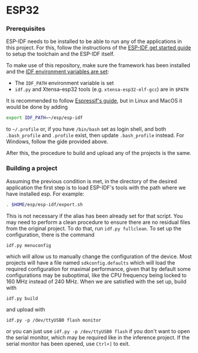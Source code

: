 # ESP32

### Prerequisites

ESP-IDF needs to be installed to be able to run any of the applications in this project. For this, follow the instructions of the
[ESP-IDF get started guide](https://docs.espressif.com/projects/esp-idf/en/latest/get-started/index.html)
to setup the toolchain and the ESP-IDF itself.

To make use of this repository, make sure the framework has been installed and the
[IDF environment variables are set](https://docs.espressif.com/projects/esp-idf/en/latest/get-started/index.html#step-4-set-up-the-environment-variables):

 * The `IDF_PATH` environment variable is set
 * `idf.py` and Xtensa-esp32 tools (e.g. `xtensa-esp32-elf-gcc`) are in `$PATH`

It is recommended to follow [Espressif's guide](https://docs.espressif.com/projects/esp-idf/en/v3.2.3/get-started/add-idf_path-to-profile.html), but in Linux and MacOS it would be done by adding 

```bash
export IDF_PATH=~/esp/esp-idf
```

to `~/.profile` or, if you have `/bin/bash` set as login shell, and both `.bash_profile` and `.profile` exist, then update `.bash_profile` instead. For Windows, follow the gide provided above. 

After this, the procedure to build and upload any of the projects is the same.

### Building a project

Assuming the previous condition is met, in the directory of the desired application the first step is to load ESP-IDF's tools with the path where we have installed esp. For example:

```bash
. $HOME/esp/esp-idf/export.sh
```

This is not necessary if the alias has been already set for that script. You may need to perform a clean procedure to ensure there are no residual files from the original project. To do that, run `idf.py fullclean`. To set up the configuration, there is the command

```
idf.py menuconfig
```

which will allow us to manually change the configuration of the device. Most projects will have a file named `sdkconfig.defaults` which will load the required configuration for maximal performance, given that by default some configurations may be suboptimal, like the CPU frequency being locked to 160 MHz instead of 240 MHz. When we are satisfied with the set up, build with

```
idf.py build
```

and upload with 

```
idf.py -p /dev/ttyUSB0 flash monitor
```

or you can just use `idf.py -p /dev/ttyUSB0 flash` if you don't want to open the serial monitor, which may be required like in the inference project. If the serial monitor has been opened, use `Ctrl+]` to exit.
